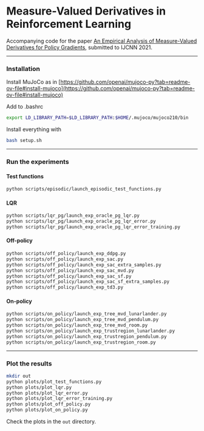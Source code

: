 # Measure-Valued Derivatives in Reinforcement Learning

Accompanying code for the paper [An Empirical Analysis of Measure-Valued Derivatives for Policy Gradients](https://www.ias.informatik.tu-darmstadt.de/uploads/Team/JoaoCarvalho/2021_ijcnn-mvd_rl.pdf), submitted to IJCNN 2021. 

---

### Installation

Install MuJoCo as in 
[https://github.com/openai/mujoco-py?tab=readme-ov-file#install-mujoco](https://github.com/openai/mujoco-py?tab=readme-ov-file#install-mujoco)

Add to .bashrc
```bash
export LD_LIBRARY_PATH=$LD_LIBRARY_PATH:$HOME/.mujoco/mujoco210/bin
```

Install everything with
```bash
bash setup.sh
```

---

### Run the experiments

#### Test functions
```bash
python scripts/episodic/launch_episodic_test_functions.py 
```

#### LQR
```bash
python scripts/lqr_pg/launch_exp_oracle_pg_lqr.py
python scripts/lqr_pg/launch_exp_oracle_pg_lqr_error.py 
python scripts/lqr_pg/launch_exp_oracle_pg_lqr_error_training.py  
```

#### Off-policy
```bash
python scripts/off_policy/launch_exp_ddpg.py
python scripts/off_policy/launch_exp_sac.py
python scripts/off_policy/launch_exp_sac_extra_samples.py
python scripts/off_policy/launch_exp_sac_mvd.py
python scripts/off_policy/launch_exp_sac_sf.py
python scripts/off_policy/launch_exp_sac_sf_extra_samples.py
python scripts/off_policy/launch_exp_td3.py
```

#### On-policy
```bash
python scripts/on_policy/launch_exp_tree_mvd_lunarlander.py
python scripts/on_policy/launch_exp_tree_mvd_pendulum.py
python scripts/on_policy/launch_exp_tree_mvd_room.py
python scripts/on_policy/launch_exp_trustregion_lunarlander.py
python scripts/on_policy/launch_exp_trustregion_pendulum.py
python scripts/on_policy/launch_exp_trustregion_room.py
```


---

### Plot the results


```bash
mkdir out
python plots/plot_test_functions.py
python plots/plot_lqr.py
python plots/plot_lqr_error.py
python plots/plot_lqr_error_training.py
python plots/plot_off_policy.py
python plots/plot_on_policy.py
```

Check the plots in the `out` directory.
